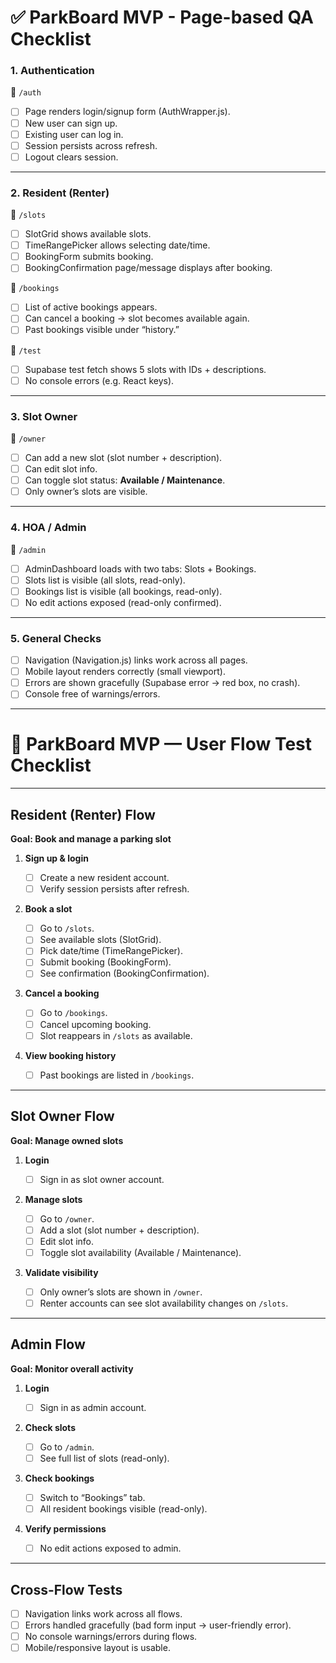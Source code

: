 # ✅ ParkBoard MVP - Page-based QA Checklist

### **1. Authentication**

🔗 `/auth`

* [ ] Page renders login/signup form (AuthWrapper.js).
* [ ] New user can sign up.
* [ ] Existing user can log in.
* [ ] Session persists across refresh.
* [ ] Logout clears session.

---

### **2. Resident (Renter)**

🔗 `/slots`

* [ ] SlotGrid shows available slots.
* [ ] TimeRangePicker allows selecting date/time.
* [ ] BookingForm submits booking.
* [ ] BookingConfirmation page/message displays after booking.

🔗 `/bookings`

* [ ] List of active bookings appears.
* [ ] Can cancel a booking → slot becomes available again.
* [ ] Past bookings visible under “history.”

🔗 `/test`

* [ ] Supabase test fetch shows 5 slots with IDs + descriptions.
* [ ] No console errors (e.g. React keys).

---

### **3. Slot Owner**

🔗 `/owner`

* [ ] Can add a new slot (slot number + description).
* [ ] Can edit slot info.
* [ ] Can toggle slot status: **Available / Maintenance**.
* [ ] Only owner’s slots are visible.

---

### **4. HOA / Admin**

🔗 `/admin`

* [ ] AdminDashboard loads with two tabs: Slots + Bookings.
* [ ] Slots list is visible (all slots, read-only).
* [ ] Bookings list is visible (all bookings, read-only).
* [ ] No edit actions exposed (read-only confirmed).

---

### **5. General Checks**

* [ ] Navigation (Navigation.js) links work across all pages.
* [ ] Mobile layout renders correctly (small viewport).
* [ ] Errors are shown gracefully (Supabase error → red box, no crash).
* [ ] Console free of warnings/errors.

---

# 🔄 ParkBoard MVP — User Flow Test Checklist

---

## **Resident (Renter) Flow**

**Goal: Book and manage a parking slot**

1. **Sign up & login**

   * [ ] Create a new resident account.
   * [ ] Verify session persists after refresh.

2. **Book a slot**

   * [ ] Go to `/slots`.
   * [ ] See available slots (SlotGrid).
   * [ ] Pick date/time (TimeRangePicker).
   * [ ] Submit booking (BookingForm).
   * [ ] See confirmation (BookingConfirmation).

3. **Cancel a booking**

   * [ ] Go to `/bookings`.
   * [ ] Cancel upcoming booking.
   * [ ] Slot reappears in `/slots` as available.

4. **View booking history**

   * [ ] Past bookings are listed in `/bookings`.

---

## **Slot Owner Flow**

**Goal: Manage owned slots**

1. **Login**

   * [ ] Sign in as slot owner account.

2. **Manage slots**

   * [ ] Go to `/owner`.
   * [ ] Add a slot (slot number + description).
   * [ ] Edit slot info.
   * [ ] Toggle slot availability (Available / Maintenance).

3. **Validate visibility**

   * [ ] Only owner’s slots are shown in `/owner`.
   * [ ] Renter accounts can see slot availability changes on `/slots`.

---

## **Admin Flow**

**Goal: Monitor overall activity**

1. **Login**

   * [ ] Sign in as admin account.

2. **Check slots**

   * [ ] Go to `/admin`.
   * [ ] See full list of slots (read-only).

3. **Check bookings**

   * [ ] Switch to “Bookings” tab.
   * [ ] All resident bookings visible (read-only).

4. **Verify permissions**

   * [ ] No edit actions exposed to admin.

---

## **Cross-Flow Tests**

* [ ] Navigation links work across all flows.
* [ ] Errors handled gracefully (bad form input → user-friendly error).
* [ ] No console warnings/errors during flows.
* [ ] Mobile/responsive layout is usable.